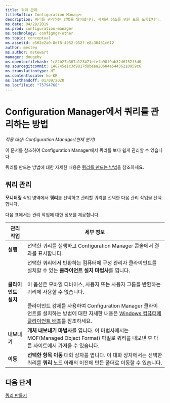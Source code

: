 ```yaml
---
title: 쿼리 관리
titleSuffix: Configuration Manager
description: 쿼리를 관리하는 방법을 알아봅니다. 자세한 참조를 위한 표를 포함합니다.
ms.date: 04/29/2019
ms.prod: configuration-manager
ms.technology: configmgr-other
ms.topic: conceptual
ms.assetid: e562e2a0-8df8-4952-952f-e8c38461c612
author: mestew
ms.author: mstewart
manager: dougeby
ms.openlocfilehash: 1c82b27b367a123471efefb98f9ab32d6152f3d0
ms.sourcegitcommit: 148745e1c3d9817d8beea20684a54436210959c6
ms.translationtype: HT
ms.contentlocale: ko-KR
ms.lasthandoff: 01/09/2020
ms.locfileid: "75794768"
---
```

# <a name="how-to-manage-queries-in-configuration-manager"></a>Configuration Manager에서 쿼리를 관리하는 방법

*적용 대상: Configuration Manager(현재 분기)*

이 문서를 참조하여 Configuration Manager에서 쿼리를 보다 쉽게 관리할 수 있습니다.  

 쿼리를 만드는 방법에 대한 자세한 내용은 [쿼리를 만드는 방법](../../../core/servers/manage/create-queries.md)을 참조하세요.  

## <a name="manage-queries"></a>쿼리 관리
 **모니터링** 작업 영역에서 **쿼리**를 선택하고 관리할 쿼리를 선택한 다음 관리 작업을 선택합니다.  

 다음 표에서는 관리 작업에 대한 정보를 제공합니다.  

|관리 작업|세부 정보| 
|---------------------|-------------|
|**실행**|선택한 쿼리를 실행하고 Configuration Manager 콘솔에서 결과를 표시합니다.|
|**클라이언트 설치**|선택한 쿼리에서 반환하는 컴퓨터에 구성 관리자 클라이언트를 설치할 수 있는 **클라이언트 설치 마법사**를 엽니다.<br /><br /> 이 옵션은 모바일 디바이스, 사용자 또는 사용자 그룹을 반환하는 쿼리에 사용할 수 없습니다. <br /><br /> 클라이언트 강제를 사용하여 Configuration Manager 클라이언트를 설치하는 방법에 대한 자세한 내용은 [Windows 컴퓨터에 클라이언트 배포](/sccm/core/clients/deploy/deploy-clients-to-windows-computers)를 참조하세요.| 
|**내보내기**|**개체 내보내기 마법사**를 엽니다. 이 마법사에서는 MOF(Managed Object Format) 파일로 쿼리를 내보낸 후 다른 사이트에서 가져올 수 있습니다.
|**이동**|**선택한 항목 이동** 대화 상자를 엽니다. 이 대화 상자에서는 선택한 쿼리를 **쿼리** 노드 아래의 이전에 만든 폴더로 이동할 수 있습니다.|

## <a name="next-steps"></a>다음 단계 
 [쿼리 만들기](../../../core/servers/manage/create-queries.md)
